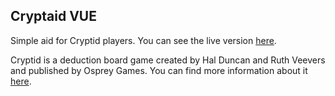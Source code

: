 ## Cryptaid VUE

Simple aid for Cryptid players. You can see the live version [here](https://cryptaid.vercel.app/).

Cryptid is a deduction board game created by Hal Duncan and Ruth Veevers and published by Osprey Games. You can find more information about it [here](https://boardgamegeek.com/boardgame/246784/cryptid).
